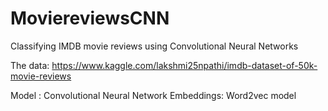 # MoviereviewsCNN
Classifying IMDB movie reviews using Convolutional Neural Networks

The data: https://www.kaggle.com/lakshmi25npathi/imdb-dataset-of-50k-movie-reviews

Model : Convolutional Neural Network
Embeddings: Word2vec model
